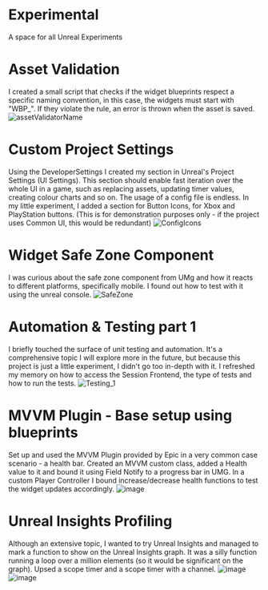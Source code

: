 # Experimental
A space for all Unreal Experiments

# Asset Validation
I created a small script that checks if the widget blueprints respect a specific naming convention, in this case, the widgets must start with "WBP_". If they violate the rule, an error is thrown when the asset is saved.
![assetValidatorName](https://github.com/yallen99/Experimental/assets/55985184/53cd04be-7e47-493a-9105-2a416affd703)

# Custom Project Settings 
Using the DeveloperSettings I created my section in Unreal's Project Settings (UI Settings). This section should enable fast iteration over the whole UI in a game, such as replacing assets, updating timer values, creating colour charts and so on. The usage of a config file is endless. In my little experiment, I added a section for Button Icons, for Xbox and PlayStation buttons. (This is for demonstration purposes only - if the project uses Common UI, this would be redundant)
![ConfigIcons](https://github.com/yallen99/Experimental/assets/55985184/03317889-db4c-4aea-9bf2-5aa22cdde5d2)

# Widget Safe Zone Component
I was curious about the safe zone component from UMg and how it reacts to different platforms, specifically mobile. I found out how to test with it using the unreal console.
![SafeZone](https://github.com/yallen99/Experimental/assets/55985184/b7bb3c1c-27f1-43a9-b6c1-f8a7fde3ea95)

# Automation & Testing part 1
I briefly touched the surface of unit testing and automation. It's a comprehensive topic I will explore more in the future, but because this project is just a little experiment, I didn't go too in-depth with it. I refreshed my memory on how to access the Session Frontend, the type of tests and how to run the tests.
![Testing_1](https://github.com/yallen99/Experimental/assets/55985184/78b457ed-f56d-4a70-9422-01487d784576)

# MVVM Plugin - Base setup using blueprints
Set up and used the MVVM Plugin provided by Epic in a very common case scenario - a health bar. Created an MVVM custom class, added a Health value to it and bound it using Field Notify to a progress bar in UMG. In a custom Player Controller I bound increase/decrease health functions to test the widget updates accordingly.
![image](https://github.com/yallen99/Experimental/assets/55985184/c7b3c20a-336f-411e-8778-a5b1aef02e8d)

# Unreal Insights Profiling
Although an extensive topic, I wanted to try Unreal Insights and managed to mark a function to show on the Unreal Insights graph. It was a silly function running a loop over a million elements (so it would be significant on the graph). Upsed a scope timer and a scope timer with a channel. 
![image](https://github.com/yallen99/Experimental/assets/55985184/4ba60ec3-b29b-4410-b2e5-178cc28cee62)
![image](https://github.com/yallen99/Experimental/assets/55985184/1f409639-885b-45ed-bf24-110768b90bfe)



